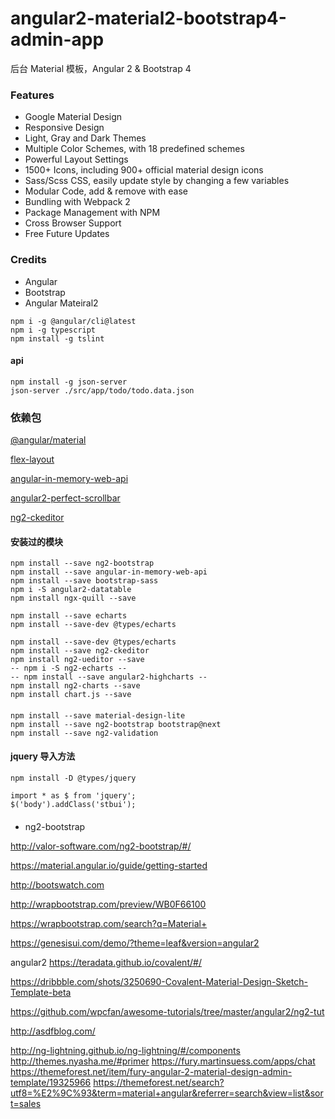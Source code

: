 # angular2-material2-bootstrap4-admin-app

后台 Material 模板，Angular 2 & Bootstrap 4

### Features
- Google Material Design
- Responsive Design
- Light, Gray and Dark Themes
- Multiple Color Schemes, with 18 predefined schemes
- Powerful Layout Settings
- 1500+ Icons, including 900+ official material design icons
- Sass/Scss CSS, easily update style by changing a few variables
- Modular Code, add & remove with ease
- Bundling with Webpack 2
- Package Management with NPM
- Cross Browser Support
- Free Future Updates

### Credits
- Angular
- Bootstrap
- Angular Mateiral2

```
npm i -g @angular/cli@latest
npm i -g typescript
npm install -g tslint
```

#### api
```
npm install -g json-server
json-server ./src/app/todo/todo.data.json
```


### 依赖包

[@angular/material](https://github.com/angular/material2)

[flex-layout](https://github.com/angular/flex-layout)

[angular-in-memory-web-api](https://github.com/angular/in-memory-web-api)

[angular2-perfect-scrollbar](https://www.npmjs.com/package/angular2-perfect-scrollbar)

[ng2-ckeditor](https://github.com/chymz/ng2-ckeditor)

#### 安装过的模块
```
npm install --save ng2-bootstrap
npm install --save angular-in-memory-web-api
npm install --save bootstrap-sass
npm i -S angular2-datatable
npm install ngx-quill --save

npm install --save echarts
npm install --save-dev @types/echarts

npm install --save-dev @types/echarts
npm install --save ng2-ckeditor
npm install ng2-ueditor --save
-- npm i -S ng2-echarts -- 
-- npm install --save angular2-highcharts --
npm install ng2-charts --save
npm install chart.js --save
```

####
```
npm install --save material-design-lite
npm install --save ng2-bootstrap bootstrap@next
npm install --save ng2-validation
```


#### jquery 导入方法
```
npm install -D @types/jquery
```
```
import * as $ from 'jquery';
$('body').addClass('stbui');
```

#### 
- ng2-bootstrap

http://valor-software.com/ng2-bootstrap/#/


https://material.angular.io/guide/getting-started

http://bootswatch.com

http://wrapbootstrap.com/preview/WB0F66100

https://wrapbootstrap.com/search?q=Material+

https://genesisui.com/demo/?theme=leaf&version=angular2


angular2
https://teradata.github.io/covalent/#/

https://dribbble.com/shots/3250690-Covalent-Material-Design-Sketch-Template-beta

https://github.com/wpcfan/awesome-tutorials/tree/master/angular2/ng2-tut

http://asdfblog.com/

http://ng-lightning.github.io/ng-lightning/#/components
http://themes.nyasha.me/#primer
https://fury.martinsuess.com/apps/chat
https://themeforest.net/item/fury-angular-2-material-design-admin-template/19325966
https://themeforest.net/search?utf8=%E2%9C%93&term=material+angular&referrer=search&view=list&sort=sales

